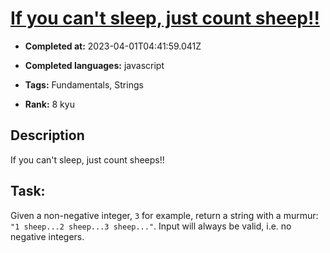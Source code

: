 # [If you can't sleep, just count sheep!!](https://www.codewars.com/kata/5b077ebdaf15be5c7f000077)

- **Completed at:** 2023-04-01T04:41:59.041Z

- **Completed languages:** javascript

- **Tags:** Fundamentals, Strings

- **Rank:** 8 kyu

## Description

If you can't sleep, just count sheeps!!

## Task:
Given a non-negative integer, `3` for example, return a string with a murmur: `"1 sheep...2 sheep...3 sheep..."`.  Input will always be valid, i.e. no negative integers.
